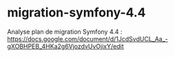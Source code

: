 # migration-symfony-4.4

Analyse plan de migration Symfony 4.4 : https://docs.google.com/document/d/1JcdSvdUCL_Aa_-gXOBHPEB_4HKa2g6VjozdvUvOjixY/edit
